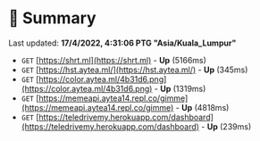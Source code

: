 # 📖 Summary
Last updated: **17/4/2022, 4:31:06 PTG "Asia/Kuala_Lumpur"**

- `GET` [https://shrt.ml](https://shrt.ml) - **Up** (5166ms)
- `GET` [https://hst.aytea.ml/](https://hst.aytea.ml/) - **Up** (345ms)
- `GET` [https://color.aytea.ml/4b31d6.png](https://color.aytea.ml/4b31d6.png) - **Up** (1319ms)
- `GET` [https://memeapi.aytea14.repl.co/gimme](https://memeapi.aytea14.repl.co/gimme) - **Up** (4818ms)
- `GET` [https://teledrivemy.herokuapp.com/dashboard](https://teledrivemy.herokuapp.com/dashboard) - **Up** (239ms)
